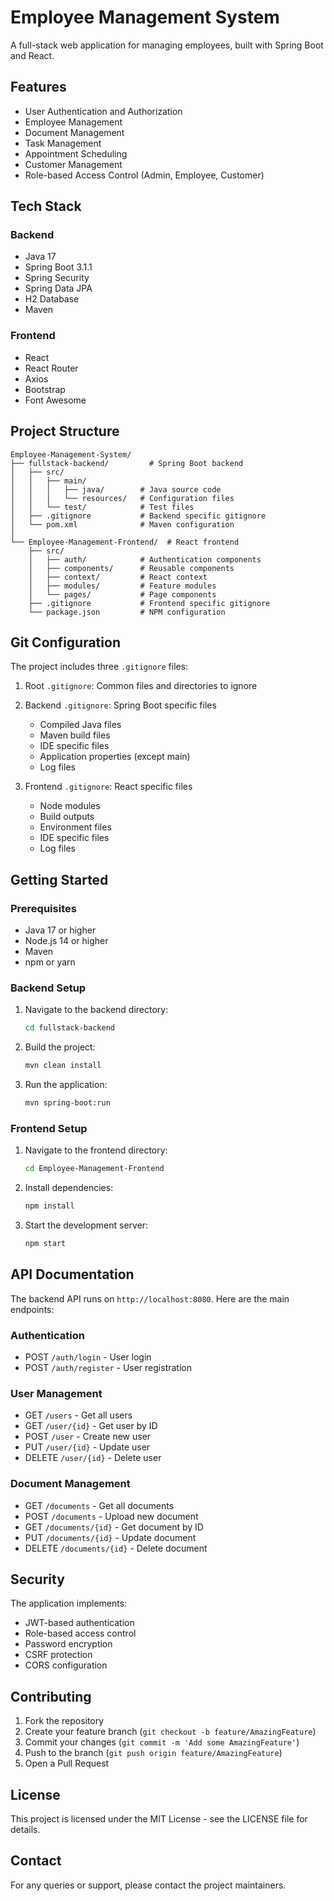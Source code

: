 # Employee Management System

A full-stack web application for managing employees, built with Spring Boot and React.

## Features

- User Authentication and Authorization
- Employee Management
- Document Management
- Task Management
- Appointment Scheduling
- Customer Management
- Role-based Access Control (Admin, Employee, Customer)

## Tech Stack

### Backend

- Java 17
- Spring Boot 3.1.1
- Spring Security
- Spring Data JPA
- H2 Database
- Maven

### Frontend

- React
- React Router
- Axios
- Bootstrap
- Font Awesome

## Project Structure

```
Employee-Management-System/
├── fullstack-backend/         # Spring Boot backend
│   ├── src/
│   │   ├── main/
│   │   │   ├── java/        # Java source code
│   │   │   └── resources/   # Configuration files
│   │   └── test/            # Test files
│   ├── .gitignore           # Backend specific gitignore
│   └── pom.xml              # Maven configuration
│
└── Employee-Management-Frontend/  # React frontend
    ├── src/
    │   ├── auth/            # Authentication components
    │   ├── components/      # Reusable components
    │   ├── context/         # React context
    │   ├── modules/         # Feature modules
    │   └── pages/           # Page components
    ├── .gitignore           # Frontend specific gitignore
    └── package.json         # NPM configuration
```

## Git Configuration

The project includes three `.gitignore` files:

1. Root `.gitignore`: Common files and directories to ignore
2. Backend `.gitignore`: Spring Boot specific files

   - Compiled Java files
   - Maven build files
   - IDE specific files
   - Application properties (except main)
   - Log files

3. Frontend `.gitignore`: React specific files
   - Node modules
   - Build outputs
   - Environment files
   - IDE specific files
   - Log files

## Getting Started

### Prerequisites

- Java 17 or higher
- Node.js 14 or higher
- Maven
- npm or yarn

### Backend Setup

1. Navigate to the backend directory:
   ```bash
   cd fullstack-backend
   ```
2. Build the project:
   ```bash
   mvn clean install
   ```
3. Run the application:
   ```bash
   mvn spring-boot:run
   ```

### Frontend Setup

1. Navigate to the frontend directory:
   ```bash
   cd Employee-Management-Frontend
   ```
2. Install dependencies:
   ```bash
   npm install
   ```
3. Start the development server:
   ```bash
   npm start
   ```

## API Documentation

The backend API runs on `http://localhost:8080`. Here are the main endpoints:

### Authentication

- POST `/auth/login` - User login
- POST `/auth/register` - User registration

### User Management

- GET `/users` - Get all users
- GET `/user/{id}` - Get user by ID
- POST `/user` - Create new user
- PUT `/user/{id}` - Update user
- DELETE `/user/{id}` - Delete user

### Document Management

- GET `/documents` - Get all documents
- POST `/documents` - Upload new document
- GET `/documents/{id}` - Get document by ID
- PUT `/documents/{id}` - Update document
- DELETE `/documents/{id}` - Delete document

## Security

The application implements:

- JWT-based authentication
- Role-based access control
- Password encryption
- CSRF protection
- CORS configuration

## Contributing

1. Fork the repository
2. Create your feature branch (`git checkout -b feature/AmazingFeature`)
3. Commit your changes (`git commit -m 'Add some AmazingFeature'`)
4. Push to the branch (`git push origin feature/AmazingFeature`)
5. Open a Pull Request

## License

This project is licensed under the MIT License - see the LICENSE file for details.

## Contact

For any queries or support, please contact the project maintainers.
